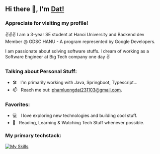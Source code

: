 ## Hi there 👋, I'm [Dat!](https://github.com/SilverSixx/)

### Appreciate for visiting my profile! &nbsp; 

✌️✌️✌️ I am a 3-year SE student at Hanoi University and Backend dev Member @ GDSC HANU - A program represented by Google Developers.

I am passionate about solving software stuffs. I dream of working as a Software Engineer at Big Tech company one day ✌️

### Talking about Personal Stuff:

- 🛠 &nbsp; I’m primarily working with Java, Springboot, Typescript...
- 📫 &nbsp; Reach me out: phamluongdat231103@gmail.com.


### Favorites:
- 💻 &nbsp; I love exploring new technologies and building cool stuff.
- 📰 &nbsp; Reading, Learning & Watching Tech Stuff whenever possible.

### My primary techstack:

[![My Skills](https://skillicons.dev/icons?i=java,ts,spring,git,nestjs,mysql)](https://skillicons.dev)
